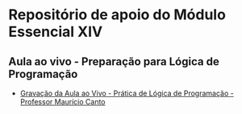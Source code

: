 # Repositório de apoio do Módulo Essencial XIV

## Aula ao vivo - Preparação para Lógica de Programação

- [Gravação da Aula ao Vivo - Prática de Lógica de Programação - Professor Maurício Canto](https://www.youtube.com/watch?v=vIhSpCYSuwc)
